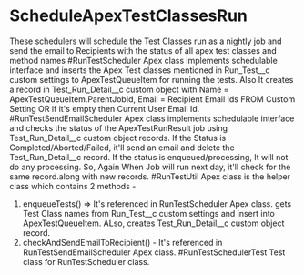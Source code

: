 # ScheduleApexTestClassesRun
These schedulers will schedule the Test Classes run as a nightly job and send the email to Recipients with the status of all apex test classes
and method names
#RunTestScheduler Apex class implements schedulable interface and inserts the Apex Test classes mentioned in Run_Test__c custom settings
to ApexTestQueueItem for running the tests. Also It creates a record in Test_Run_Detail__c custom object with Name = ApexTestQueueItem.ParentJobId,
Email = Recipient Email Ids FROM Custom Setting OR if it's empty then Current User Email Id.
#RunTestSendEmailScheduler Apex class implements schedulable interface and checks the status of the ApexTestRunResult job using Test_Run_Detail__c custom object
records. If the Status is Completed/Aborted/Failed, it'll send an email and delete the Test_Run_Detail__c record.
If the status is enqueued/processing, It will not do any processing. So, Again When Job will run next day, it'll check for the same record.along with new records.
#RunTestUtil Apex class is the helper class which contains 2 methods - 
1. enqueueTests() => It's referenced in RunTestScheduler Apex class. gets Test Class names from Run_Test__c custom settings and insert into ApexTestQueueItem. ALso, creates Test_Run_Detail__c custom object record.
2. checkAndSendEmailToRecipient() - It's referenced in RunTestSendEmailScheduler Apex class. 
#RunTestSchedulerTest Test class for RunTestScheduler class.
